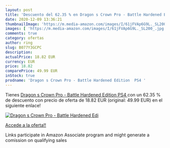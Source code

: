 ```yaml
---
layout: post
title: 'Descuento del 62.35 % en Dragon s Crown Pro - Battle Hardened Edi'
date: 2020-12-09 13:36:21
thumbnailImage: 'https://m.media-amazon.com/images/I/61jFVAp6G9L._SL200_.jpg'
images: [ 'https://m.media-amazon.com/images/I/61jFVAp6G9L._SL200_.jpg' ]
comments: true
category: ofertas
author: ring
slug: B077Y3GCPC
description:
actualPrice: 18.82 EUR
currency: EUR
price: 18.82
comparePrice: 49.99 EUR
inStock: true
prodname: 'Dragon s Crown Pro - Battle Hardened Edition  PS4 '
---
```


Tienes [Dragon s Crown Pro - Battle Hardened Edition  PS4 ](https://www.amazon.es/dp/B077Y3GCPC/?tag=tolees-21) con un 62.35 % de descuento con precio de oferta de 18.82 EUR (original: 49.99 EUR) en el siguiente enlace!

[![Dragon s Crown Pro - Battle Hardened Edi](https://m.media-amazon.com/images/I/61jFVAp6G9L._SL200_.jpg)](https://www.amazon.es/dp/B077Y3GCPC/?tag=tolees-21)

[Accede a la oferta!!](https://www.amazon.es/dp/B077Y3GCPC/?tag=tolees-21)

Links participate in Amazon Associate program and might generate a comission on qualifying sales


